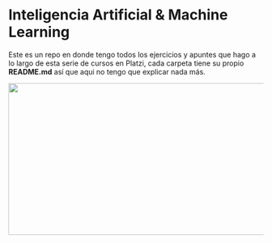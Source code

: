 # Inteligencia Artificial & Machine Learning
Este es un repo en donde tengo todos los ejercicios y apuntes que hago a lo largo de esta serie de cursos en Platzi, cada carpeta tiene su propio **README.md** así que aqui no tengo que explicar nada más.
<p align="center">
  <img src="https://live.staticflickr.com/65535/49941719687_076b8edd4d_c.jpg" width="600" height="300" >
</p>
